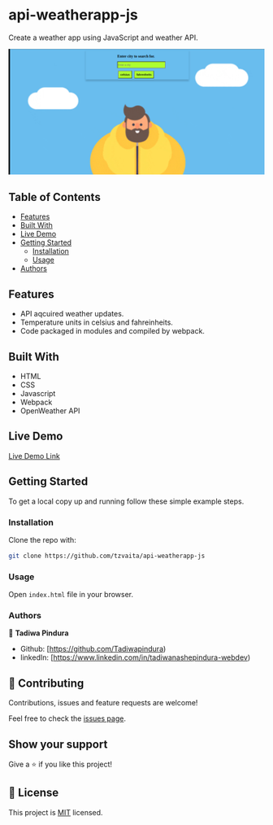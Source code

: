 # api-weatherapp-js
Create a weather app using JavaScript and weather API.

![Home page](weatherapp.png)

## Table of Contents

- [Features](#features)
- [Built With](#built-with)
- [Live Demo](#live-demo)
- [Getting Started](#getting-started)
  - [Installation](#installation)
  - [Usage](#usage)
- [Authors](#authors)

## Features

- API aqcuired weather updates.
- Temperature units in celsius and fahreinheits.
- Code packaged in modules and compiled by webpack.


## Built With

- HTML
- CSS
- Javascript
- Webpack
- OpenWeather API
## Live Demo

[Live Demo Link](
https://rawcdn.githack.com/tzvaita/api-weatherapp-js/e65f4cf9169ddfc5f18d2a1e3d14427619257b94/dist/index.html)

## Getting Started

To get a local copy up and running follow these simple example steps.

<!-- ### Prerequisites -->

<!-- ### Setup -->

### Installation

Clone the repo with:

```sh
git clone https://github.com/tzvaita/api-weatherapp-js
```

### Usage

Open `index.html` file in your browser.

<!-- ## Roadmap -->

<!-- ### Deployment -->

### Authors

👤 **Tadiwa Pindura**
- Github: [https://github.com/Tadiwapindura)
- linkedIn: [https://www.linkedin.com/in/tadiwanashepindura-webdev)

## 🤝 Contributing

Contributions, issues and feature requests are welcome!

Feel free to check the [issues page](issues/).

## Show your support

Give a ⭐️ if you like this project!

<!-- ## Acknowledgments -->

## 📝 License

This project is [MIT](lic.url) licensed.
